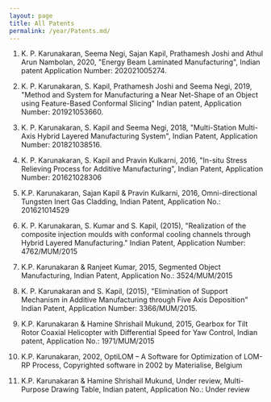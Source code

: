 ```yaml
---
layout: page
title: All Patents
permalink: /year/Patents.md/
---
```


1. K. P. Karunakaran, Seema Negi, Sajan Kapil, Prathamesh Joshi and Athul Arun Nambolan, 2020, "Energy Beam Laminated Manufacturing", Indian patent Application Number: 202021005274. 

2. K. P. Karunakaran, S. Kapil, Prathamesh Joshi and Seema Negi, 2019, "Method and System for Manufacturing a Near Net-Shape of an Object using Feature-Based Conformal Slicing" Indian patent, Application Number: 201921053660.

3. K. P. Karunakaran, S. Kapil and Seema Negi, 2018, "Multi-Station Multi-Axis Hybrid Layered Manufacturing System", Indian Patent, Application Number: 201821038516.


4. K. P. Karunakaran, S. Kapil and Pravin Kulkarni, 2016, "In-situ Stress Relieving Process for Additive Manufacturing", Indian Patent, Application Number: 201621028306


5. K.P. Karunakaran, Sajan Kapil & Pravin Kulkarni, 2016, Omni-directional Tungsten Inert Gas Cladding, Indian Patent, Application No.: 201621014529 


6. K. P. Karunakaran, S. Kumar and S. Kapil, (2015), "Realization of the composite injection moulds with conformal cooling channels through Hybrid Layered Manufacturing." Indian Patent, Application Number: 4762/MUM/2015


7. K.P. Karunakaran & Ranjeet Kumar, 2015, Segmented Object Manufacturing, Indian Patent, Application No.: 3524/MUM/2015


8. K. P. Karunakaran and S. Kapil, (2015), "Elimination of Support Mechanism in Additive Manufacturing through Five Axis Deposition" Indian Patent, Application Number: 3366/MUM/2015.


9. K.P. Karunakaran & Hamine Shrishail Mukund, 2015, Gearbox for Tilt Rotor Coaxial Helicopter with Differential Speed for Yaw Control, Indian patent, Application No.: 1971/MUM/2015
 

10. K.P. Karunakaran, 2002, OptiLOM – A Software for Optimization of LOM-RP Process, Copyrighted software in 2002 by Materialise, Belgium 


11. K.P. Karunakaran & Hamine Shrishail Mukund, Under review, Multi-Purpose Drawing Table, Indian patent, Application No.: Under review
